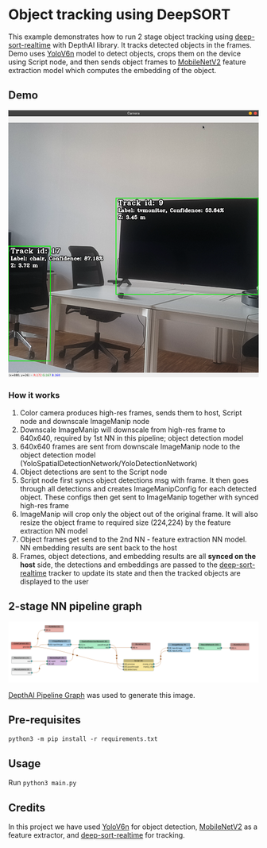 # Object tracking using DeepSORT

This example demonstrates how to run 2 stage object tracking using [deep-sort-realtime](https://github.com/levan92/deep_sort_realtime) with DepthAI library.
It tracks detected objects in the frames. Demo uses [YoloV6n](https://github.com/meituan/YOLOv6) model to detect objects, crops them on the device using Script node, and then sends object frames to [MobileNetV2](https://pytorch.org/hub/pytorch_vision_mobilenet_v2/) feature extraction model which computes the embedding of the object.

## Demo

![Object tracking using DeepSORT Demo](./images/gen2-deepsort-tracking-demo.png)

### How it works

1. Color camera produces high-res frames, sends them to host, Script node and downscale ImageManip node
2. Downscale ImageManip will downscale from high-res frame to 640x640, required by 1st NN in this pipeline; object detection model
3. 640x640 frames are sent from downscale ImageManip node to the object detection model (YoloSpatialDetectionNetwork/YoloDetectionNetwork)
4. Object detections are sent to the Script node
5. Script node first syncs object detections msg with frame. It then goes through all detections and creates ImageManipConfig for each detected object. These configs then get sent to ImageManip together with synced high-res frame
6. ImageManip will crop only the object out of the original frame. It will also resize the object frame to required size (224,224) by the feature extraction NN model
7. Object frames get send to the 2nd NN - feature extraction NN model. NN embedding results are sent back to the host
8. Frames, object detections, and embedding results are all **synced on the host** side, the detections and embeddings are passed to the [deep-sort-realtime](https://github.com/levan92/deep_sort_realtime) tracker to update its state and then the tracked objects are displayed to the user

## 2-stage NN pipeline graph

![Object tracking using DeepSORT](./images/gen2-deepsort-tracking-pipeline.png)

[DepthAI Pipeline Graph](https://github.com/geaxgx/depthai_pipeline_graph#depthai-pipeline-graph-experimental) was used to generate this image.

## Pre-requisites

```
python3 -m pip install -r requirements.txt
```

## Usage

Run `python3 main.py`

## Credits
In this project we have used [YoloV6n](https://github.com/meituan/YOLOv6) for object detection, [MobileNetV2](https://pytorch.org/hub/pytorch_vision_mobilenet_v2/) as a feature extractor, and [deep-sort-realtime](https://github.com/levan92/deep_sort_realtime) for tracking.